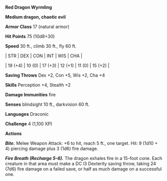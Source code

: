 **Red Dragon Wyrmling**

**Medium dragon, chaotic evil**

**Armor Class** 17 (natural armor)

**Hit Points** 75 (10d8+30)

**Speed** 30 ft., climb 30 ft., fly 60 ft.

|   STR   |   DEX   |   CON   |   INT   |   WIS   |   CHA   |
  
| 19 (+4) | 10 (0) | 17 (+3) | 12 (+1) | 11 (0) | 15 (+2) |

**Saving Throws** Dex +2, Con +5, Wis +2, Cha +4

**Skills** Perception +4, Stealth +2

**Damage Immunities** fire

**Senses** blindsight 10 ft., darkvision 60 ft.

**Languages** Draconic

**Challenge** 4 (1,100 XP)

**Actions**

***Bite.*** Melee Weapon Attack: +6 to hit, reach 5 ft., one target. Hit: 9 (1d10 + 4) piercing damage plus 3 (1d6) fire damage.

***Fire Breath (Recharge 5-6).*** The dragon exhales fire in a 15-foot cone. Each creature in that area must make a DC l3 Dexterity saving throw, taking 24 (7d6) fire damage on a failed save, or half as much damage on a successful one.

